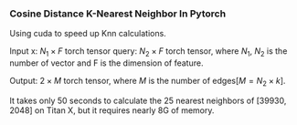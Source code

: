 ### Cosine Distance K-Nearest Neighbor In Pytorch

Using cuda to speed up Knn calculations.

Input x: $N_1 \times F$ torch tensor query: $N_2 \times F$ torch tensor, where $N_1$, $N_2$ is the number of vector and F is the dimension of feature.

Output: $2 \times M$ torch tensor, where $M$ is the number of edges[$M = N_2 \times k$].

It takes only 50 seconds to calculate the 25 nearest neighbors of [39930, 2048] on Titan X, but it requires nearly 8G of memory.

